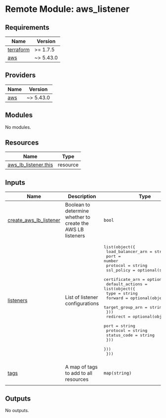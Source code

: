 # Remote Module: aws_listener

## Requirements

| Name | Version |
|------|---------|
| <a name="requirement_terraform"></a> [terraform](#requirement\_terraform) | >= 1.7.5 |
| <a name="requirement_aws"></a> [aws](#requirement\_aws) | ~> 5.43.0 |

## Providers

| Name | Version |
|------|---------|
| <a name="provider_aws"></a> [aws](#provider\_aws) | ~> 5.43.0 |

## Modules

No modules.

## Resources

| Name | Type |
|------|------|
| [aws_lb_listener.this](https://registry.terraform.io/providers/hashicorp/aws/latest/docs/resources/lb_listener) | resource |

## Inputs

| Name | Description | Type | Default | Required |
|------|-------------|------|---------|:--------:|
| <a name="input_create_aws_lb_listener"></a> [create\_aws\_lb\_listener](#input\_create\_aws\_lb\_listener) | Boolean to determine whether to create the AWS LB listeners | `bool` | `true` | no |
| <a name="input_listeners"></a> [listeners](#input\_listeners) | List of listener configurations | <pre>list(object({<br>    load_balancer_arn = string<br>    port              = number<br>    protocol          = string<br>    ssl_policy        = optional(string)<br>    certificate_arn   = optional(string)<br>    default_actions = list(object({<br>      type = string<br>      forward = optional(object({<br>        target_group_arn = string<br>      }))<br>      redirect = optional(object({<br>        port        = string<br>        protocol    = string<br>        status_code = string<br>      }))<br>    }))<br>  }))</pre> | `[]` | no |
| <a name="input_tags"></a> [tags](#input\_tags) | A map of tags to add to all resources | `map(string)` | <pre>{<br>  "ManagedBy": "Terraform"<br>}</pre> | no |

## Outputs

No outputs.
